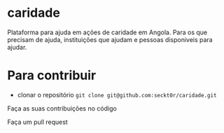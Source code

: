 # caridade
Plataforma para ajuda em ações de caridade em Angola.
Para os que precisam de ajuda, instituições que ajudam e pessoas disponiveis para ajudar.

# Para contribuir
- clonar o repositório
`git clone git@github.com:seckt0r/caridade.git`

Faça as suas contribuições no código

Faça um pull request
